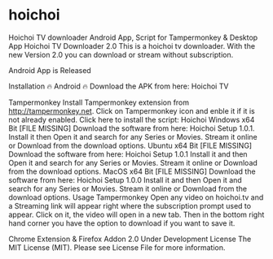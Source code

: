 # hoichoi
Hoichoi TV downloader Android App, Script for Tampermonkey &amp; Desktop App
Hoichoi TV Downloader 2.0
This is a hoichoi tv downloader. With the new Version 2.0 you can download or stream without subscription.

Android App is Released

Installation
🔥 Android 🔥
Download the APK from here: Hoichoi TV

Tampermonkey
Install Tampermonkey extension from http://tampermonkey.net.
Click on Tampermonkey icon and enble it if it is not already enabled.
Click here to install the script: Hoichoi
Windows x64 Bit [FILE MISSING]
Download the software from here: Hoichoi Setup 1.0.1.
Install it then Open it and search for any Series or Movies.
Stream it online or Download from the download options.
Ubuntu x64 Bit [FILE MISSING]
Download the software from here: Hoichoi Setup 1.0.1
Install it and then Open it and search for any Series or Movies.
Stream it online or Download from the download options.
MacOS x64 Bit [FILE MISSING]
Download the software from here: Hoichoi Setup 1.0.0
Install it and then Open it and search for any Series or Movies.
Stream it online or Download from the download options.
Usage
Tampermonkey
Open any video on hoichoi.tv and a Streaming link will appear right where the subscription prompt used to appear. Click on it, the video will open in a new tab. Then in the bottom right hand corner you have the option to download if you want to save it.

Chrome Extension & Firefox Addon
2.0 Under Development
License
The MIT License (MIT). Please see License File for more information.
